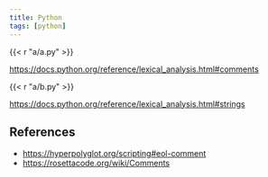 ```yaml
---
title: Python
tags: [python]
---
```


{{< r "a/a.py" >}}

<https://docs.python.org/reference/lexical_analysis.html#comments>

{{< r "a/b.py" >}}

<https://docs.python.org/reference/lexical_analysis.html#strings>

## References

- <https://hyperpolyglot.org/scripting#eol-comment>
- <https://rosettacode.org/wiki/Comments>
